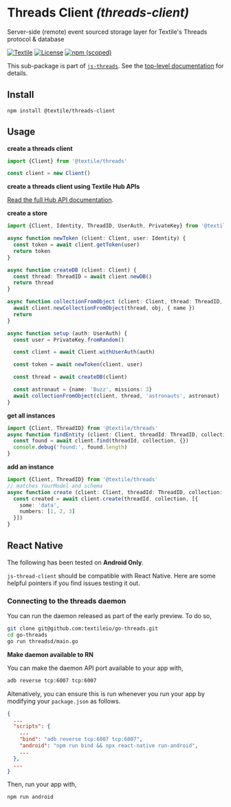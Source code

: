 # Threads Client _(threads-client)_

Server-side (remote) event sourced storage layer for Textile's Threads protocol & database

[![Textile](https://img.shields.io/badge/made%20by-Textile-informational.svg)](https://textile.io)
[![License](https://img.shields.io/github/license/textileio/js-threads.svg)](../../LICENSE)
[![npm (scoped)](https://img.shields.io/npm/v/@textile/threads-client.svg)](https://www.npmjs.com/package/@textile/threads-client)

This sub-package is part of [`js-threads`](https://github.com/textileio/js-threads). See the [top-level documentation](https://textileio.github.io/js-threads) for details.

## Install

```
npm install @textile/threads-client
```

## Usage

**create a threads client**

```typescript
import {Client} from '@textile/threads'

const client = new Client()
```

**create a threads client using Textile Hub APIs**

[Read the full Hub API documentation](https://textileio.github.io/js-hub/docs).

**create a store**

```typescript
import {Client, Identity, ThreadID, UserAuth, PrivateKey} from '@textile/threads'

async function newToken (client: Client, user: Identity) {
  const token = await client.getToken(user)
  return token
}

async function createDB (client: Client) {
  const thread: ThreadID = await client.newDB()
  return thread
}

async function collectionFromObject (client: Client, thread: ThreadID, name: string, obj: any) {
  await client.newCollectionFromObject(thread, obj, { name })
  return
}

async function setup (auth: UserAuth) {
  const user = PrivateKey.fromRandom()

  const client = await Client.withUserAuth(auth)

  const token = await newToken(client, user)

  const thread = await createDB(client)

  const astronaut = {name: 'Buzz', missions: 3}
  await collectionFromObject(client, thread, 'astronauts', astronaut)
}
```

**get all instances**

```typescript
import {Client, ThreadID} from '@textile/threads'
async function findEntity (client: Client, threadId: ThreadID, collection: string) {
  const found = await client.find(threadId, collection, {})
  console.debug('found:', found.length)
}
```

**add an instance**

```typescript
import {Client, ThreadID} from '@textile/threads'
// matches YourModel and schema
async function create (client: Client, threadId: ThreadID, collection: string) {
  const created = await client.create(threadId, collection, [{
    some: 'data',
    numbers: [1, 2, 3]
  }])
}
```

## React Native

The following has been tested on **Android Only**.

`js-thread-client` should be compatible with React Native. Here are some helpful pointers if you find issues testing it out.

### Connecting to the threads daemon

You can run the daemon released as part of the early preview. To do so,

```sh
git clone git@github.com:textileio/go-threads.git
cd go-threads
go run threadsd/main.go
```

**Make daemon available to RN**

You can make the daemon API port available to your app with,

```sh
adb reverse tcp:6007 tcp:6007
```

Altenatively, you can ensure this is run whenever you run your app by modifying your `package.json` as follows.

```json
{
  ...
  "scripts": {
    ...
    "bind": "adb reverse tcp:6007 tcp:6007",
    "android": "npm run bind && npx react-native run-android",
    ...
  },
  ...
}
```

Then, run your app with,

```sh
npm run android
```
